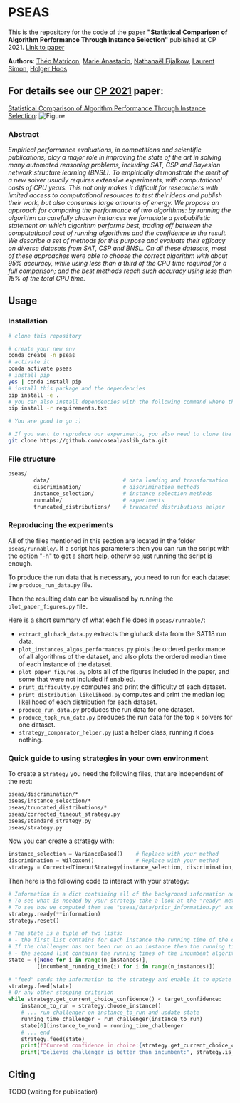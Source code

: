# PSEAS

This is the repository for the code of the paper **"Statistical Comparison of Algorithm Performance Through Instance Selection"** published at CP 2021.
[Link to paper](TODO)

**Authors**:
[Théo Matricon](https://theomat.github.io/), [Marie Anastacio](https://www.universiteitleiden.nl/en/staffmembers/marie-anastacio#tab-1), [Nathanaël Fijalkow](https://nathanael-fijalkow.github.io/), [Laurent Simon](https://www.labri.fr/perso/lsimon/), [Holger Hoos](https://www.universiteitleiden.nl/en/staffmembers/holger-hoos#tab-1)

## For details see our [CP 2021](https://cp2021.a4cp.org/#) paper:

[Statistical Comparison of Algorithm Performance Through Instance Selection](link):
![Figure](https://github.com/Theomat/PSEAS/raw/master/figure.png)

### Abstract

 _Empirical performance evaluations, in competitions and scientific publications, play a major role in improving the state of the art in solving many automated reasoning problems, including SAT, CSP and Bayesian network structure learning (BNSL). To empirically demonstrate the merit of a new solver usually requires extensive experiments, with computational costs of CPU years. This not only makes it difficult for researchers with limited access to computational resources to test their ideas and publish their work, but also consumes large amounts of energy. We propose an approach for comparing the performance of two algorithms: by running the algorithm on carefully chosen instances we formulate a probabilistic statement on which algorithm performs best, trading off between the computational cost of running algorithms and the confidence in the result. We describe a set of methods for this purpose and evaluate their efficacy on diverse datasets from SAT, CSP and BNSL. On all these datasets, most of these approaches were able to choose the correct algorithm with about 95% accuracy, while using less than a third of the CPU time required for a full comparison; and the best methods reach such accuracy using less than 15% of the total CPU time._

## Usage

### Installation

```bash
# clone this repository

# create your new env
conda create -n pseas
# activate it
conda activate pseas
# install pip
yes | conda install pip
# install this package and the dependencies
pip install -e .
# you can also install dependencies with the following command where their versions are locked:
pip install -r requirements.txt

# You are good to go :)

# If you want to reproduce our experiments, you also need to clone the aslib data repository, which can be done this way:
git clone https://github.com/coseal/aslib_data.git
```

### File structure

```bash
pseas/
        data/                       # data loading and transformation
        discrimination/             # discrimination methods
        instance_selection/         # instance selection methods
        runnable/                   # experiments
        truncated_distributions/    # truncated distributions helper
```

### Reproducing the experiments

All of the files mentioned in this section are located in the folder ```pseas/runnable/```.
If a script has parameters then you can run the script with the option "-h" to get a short help, otherwise just running the script is enough.

To produce the run data that is necessary, you need to run for each dataset the ```produce_run_data.py``` file.

Then the resulting data can be visualised by running the ```plot_paper_figures.py``` file.

Here is a short summary of what each file does in ```pseas/runnable/```:

- ```extract_gluhack_data.py``` extracts the gluhack data from the SAT18 run data.
- ```plot_instances_algos_performances.py``` plots the ordered performance of all algorithms of the dataset, and also plots the ordered median time of each instance of the dataset.
- ```plot_paper_figures.py``` plots all of the figures included in the paper, and some that were not included if enabled.
- ```print_difficulty.py``` computes and print the difficulty of each dataset.
- ```print_distribution_likelihood.py``` computes and print the median log likelihood of each distribution for each dataset.
- ```produce_run_data.py``` produces the run data for one dataset.
- ```produce_topk_run_data.py``` produces the run data for the top k solvers for one dataset.
- ```strategy_comparator_helper.py``` just a helper class, running it does nothing.

### Quick guide to using strategies in your own environment

To create a ```Strategy``` you need the following files, that are independent of the rest:

```bash
pseas/discrimination/*
pseas/instance_selection/*
pseas/truncated_distributions/*
pseas/corrected_timeout_strategy.py
pseas/standard_strategy.py
pseas/strategy.py
```

Now you can create a strategy with:

```python
instance_selection = VarianceBased()    # Replace with your method
discrimination = Wilcoxon()             # Replace with your method
strategy = CorrectedTimeoutStrategy(instance_selection, discrimination, seed=42)
```

Then here is the following code to interact with your strategy:

```python
# Information is a dict containing all of the background information needed for the strategy.
# To see what is needed by your strategy take a look at the "ready" methods of your components.
# To see how we computed them see "pseas/data/prior_information.py" and the method "compute_all_prior_information".
strategy.ready(**information)
strategy.reset()

# The state is a tuple of two lists:
# - the first list contains for each instance the running time of the challenger.
# If the challenger has not been run on an instance then the running time here is None.
# - the second list contains the running times of the incumbent algorithm on each instance.
state = ([None for i in range(n_instances)], 
         [incumbent_running_time(i) for i in range(n_instances)])

# "feed" sends the information to the strategy and enable it to update its internal state.
strategy.feed(state)
# Or any other stopping criterion
while strategy.get_current_choice_confidence() < target_confidence:
    instance_to_run = strategy.choose_instance()
    # ... run challenger on instance_to_run and update state
    running_time_challenger = run_challenger(instance_to_run)
    state[0][instance_to_run] = running_time_challenger
    # ... end
    strategy.feed(state)
    print(f"Current confidence in choice:{strategy.get_current_choice_confidence() * 100):.2f}%")
    print("Believes challenger is better than incumbent:", strategy.is_better())
```

## Citing

TODO (waiting for publication)
